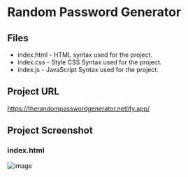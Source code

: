 ﻿# Random Password Generator

## Files
- index.html - HTML syntax used for the project.
- index.css - Style CSS Syntax used for the project.
- index.js - JavaScript Syntax used for the project.

## Project URL
https://therandompasswordgenerator.netlify.app/

## Project Screenshot
### index.html
![image](https://user-images.githubusercontent.com/24352433/223437580-10ad4ef1-dc4d-4da0-84d9-99b3f12a74ce.png)


